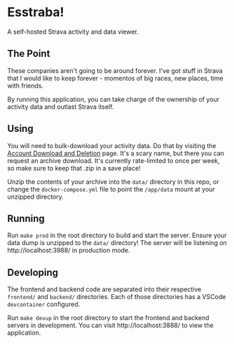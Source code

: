 # Esstraba!

A self-hosted Strava activity and data viewer.

## The Point
These companies aren't going to be around forever. I've got stuff in Strava that
I would like to keep forever - momentos of big races, new places, time with
friends.

By running this application, you can take charge of the ownership of your
activity data and outlast Strava itself.

## Using
You will need to bulk-download your activity data. Do that by visiting the
[Account Download and
Deletion](https://www.strava.com/athlete/delete_your_account) page. It's a scary
name, but there you can request an archive download. It's currently rate-limited
to once per week, so make sure to keep that .zip in a save place!

Unzip the contents of your archive into the `data/` directory in this repo, or
change the `docker-compose.yml` file to point the `/app/data` mount at your
unzipped directory.

## Running
Run `make prod` in the root directory to build and start the server. Ensure your data dump is unzipped to the `data/` directory! The server will be listening on http://localhost:3988/ in production mode.

## Developing
The frontend and backend code are separated into their respective `frontend/` and `backend/` directories. Each of those directories has a VSCode `devcontainer` configured.

Run `make devup` in the root directory to start the frontend and backend servers in development. You can visit http://localhost:3888/ to view the application.
